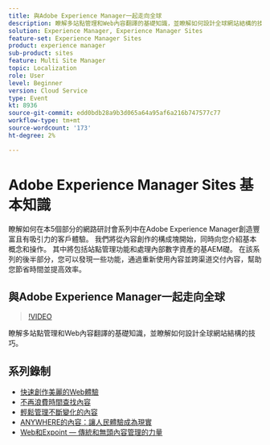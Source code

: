 ```yaml
---
title: 與Adobe Experience Manager一起走向全球
description: 瞭解多站點管理和Web內容翻譯的基礎知識，並瞭解如何設計全球網站結構的技巧。
solution: Experience Manager, Experience Manager Sites
feature-set: Experience Manager Sites
product: experience manager
sub-product: sites
feature: Multi Site Manager
topic: Localization
role: User
level: Beginner
version: Cloud Service
type: Event
kt: 8936
source-git-commit: edd0bdb28a9b3d065a64a95af6a216b747577c77
workflow-type: tm+mt
source-wordcount: '173'
ht-degree: 2%

---
```


# Adobe Experience Manager Sites 基本知識

瞭解如何在本5個部分的網路研討會系列中在Adobe Experience Manager創造豐富且有吸引力的客戶體驗。 我們將從內容創作的構成塊開始，同時向您介紹基本概念和操作。 其中將包括站點管理功能和處理內部數字資產的基AEM礎。 在該系列的後半部分，您可以發現一些功能，通過重新使用內容並跨渠道交付內容，幫助您節省時間並提高效率。

## 與Adobe Experience Manager一起走向全球

>[!VIDEO](https://video.tv.adobe.com/v/336981/?quality=12&learn=on&hidetitle=true)

瞭解多站點管理和Web內容翻譯的基礎知識，並瞭解如何設計全球網站結構的技巧。

## 系列錄制

* [快速創作美麗的Web體驗](authoring-fundamentals.md)
* [不再浪費時間查找內容](media-library-administration.md)
* [輕鬆管理不斷變化的內容](collaboration-tools.md)
* [ANYWHERE的內容：讓人民體驗成為現實](omnichannel-experiences.md)
* [Web和Expoint — 傳統和無頭內容管理的力量](traditional-headless-content-management.md)
